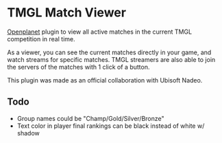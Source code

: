# TMGL Match Viewer
[Openplanet](https://openplanet.nl/) plugin to view all active matches in the current TMGL competition in real time.

As a viewer, you can see the current matches directly in your game, and watch streams for specific matches. TMGL streamers are also able to join the servers of the matches with 1 click of a button.

This plugin was made as an official collaboration with Ubisoft Nadeo.

## Todo
* Group names could be "Champ/Gold/Silver/Bronze"
* Text color in player final rankings can be black instead of white w/ shadow
